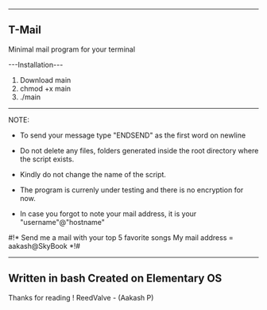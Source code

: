 -------
T-Mail 
-------
Minimal mail program for your terminal

---Installation---

1. Download main
2. chmod +x main
3. ./main

------------------

NOTE: 

* To send your message type "ENDSEND" as the first word on newline

* Do not delete any files, folders generated inside the root directory where 
  the script exists.

* Kindly do not change the name of the script.

* The program is currenly under testing and there is no encryption for now.

* In case you forgot to note your mail address, it is your "username"@"hostname"

#!*
    Send me a mail with your top 5 favorite songs
    My mail address = aakash@SkyBook
*!# 

-------------------------
Written in bash
Created on Elementary OS
-------------------------

Thanks for reading !
ReedValve - (Aakash P)
